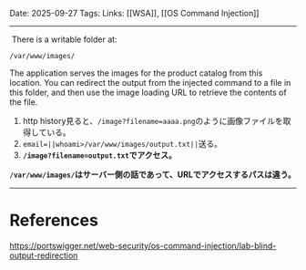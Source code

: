 
Date: 2025-09-27
Tags: 
Links:  [[WSA]], [[OS Command Injection]]

***

 There is a writable folder at:

`/var/www/images/`

The application serves the images for the product catalog from this location. You can redirect the output from the injected command to a file in this folder, and then use the image loading URL to retrieve the contents of the file.

1. http history見ると、`/image?filename=aaaa.png`のように画像ファイルを取得している。
2. `email=||whoami>/var/www/images/output.txt||`送る。
3. **`/image?filename=output.txt`でアクセス。**

**`/var/www/images/`はサーバー側の話であって、URLでアクセスするパスは違う。**



***
# References

https://portswigger.net/web-security/os-command-injection/lab-blind-output-redirection




